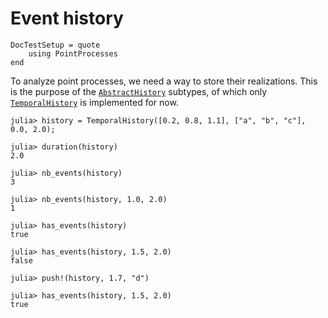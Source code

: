 # Event history

```@meta
DocTestSetup = quote
    using PointProcesses
end
```

To analyze point processes, we need a way to store their realizations. This is the purpose of the [`AbstractHistory`](@ref) subtypes, of which only [`TemporalHistory`](@ref) is implemented for now.

```jldoctest
julia> history = TemporalHistory([0.2, 0.8, 1.1], ["a", "b", "c"], 0.0, 2.0);

julia> duration(history)
2.0

julia> nb_events(history)
3

julia> nb_events(history, 1.0, 2.0)
1

julia> has_events(history)
true

julia> has_events(history, 1.5, 2.0)
false

julia> push!(history, 1.7, "d")

julia> has_events(history, 1.5, 2.0)
true
```